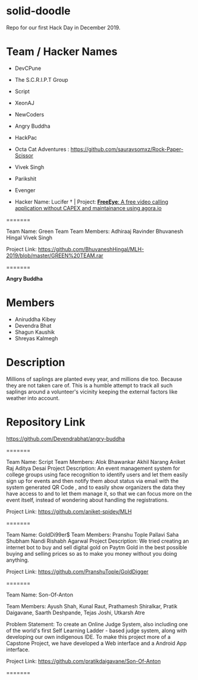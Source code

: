 # solid-doodle
Repo for our first Hack Day in December 2019.


# Team / Hacker Names

 * DevCPune
 
 
 * The S.C.R.I.P.T Group
 
 
 * Script
 
 
 * XeonAJ
 
 
 * NewCoders
 
 
 * Angry Buddha
 
 
 * HackPac
 
 
 * Octa Cat Adventures : https://github.com/sauravsomxz/Rock-Paper-Scissor
 
 
 * Vivek Singh
 
 
 * Parikshit
 
 
 * Evenger


 * Hacker Name: Lucifer †  |  Project: [**FreeEye**: A free video calling application without CAPEX and maintainance using agora.io](https://github.com/amannirala13/FreeEye)
 
=======
 
 Team Name: Green Team
  Team Members:
          Adhiraaj Ravinder
          Bhuvanesh Hingal
          Vivek Singh
   
 Project Link: https://github.com/BhuvaneshHingal/MLH-2019/blob/master/GREEN%20TEAM.rar

=======

**Angry Buddha**
 
# Members
 
 * Aniruddha Kibey
 * Devendra Bhat
 * Shagun Kaushik
 * Shreyas Kalmegh

# Description
Millions of saplings are planted evey year, and millions die too. Because they are not taken care of. 
This is a humble attempt to track all such saplings around a volunteer's vicinity keeping the external factors like weather into account.

# Repository Link
https://github.com/Devendrabhat/angry-buddha

=======

Team Name: Script
 Team Members: 
            Alok Bhawankar
            Akhil Narang
            Aniket Raj
            Aditya Desai
  Project Description:
             An event management system for college groups using face recognition to identify users and let them easily sign up for events and then notify them about status via email with the system generated QR Code , and to easily show organizers the data they have access to and to let them manage it, so that we can focus more on the event itself, instead of wondering about handling the registrations.
             
  Project Link:
		          https://github.com/aniket-spidey/MLH

=======

Team Name: GoldDi99er$
 Team Members: 
            Pranshu Tople
            Pallavi Saha
            Shubham Nandi
            Rishabh Agarwal
 Project Description:
             We tried creating an internet bot to buy and sell digital gold on Paytm Gold in the best possible buying and selling prices so as to make you money without you doing anything. 
             
Project Link:
		          https://github.com/PranshuTople/GoldDigger
              
=======

Team Name: Son-Of-Anton

 Team Members: Ayush Shah, Kunal Raut, Prathamesh Shiralkar, Pratik Daigavane, Saarth Deshpande, Tejas Joshi, Utkarsh Atre
 
 Problem Statement: To create an Online Judge System, also including one of the world's first Self Learning Ladder - based judge system, along with developing our own indigenous IDE. To make this project more of a Capstone Project, we have developed a Web interface and a Android App interface.
 
 Project Link: https://github.com/pratikdaigavane/Son-Of-Anton
 
=======